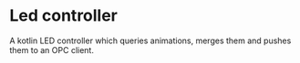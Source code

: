 # Led controller

A kotlin LED controller which queries animations, merges them and pushes them to an OPC client. 


